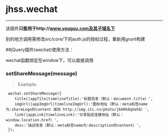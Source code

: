 # jhss.wechat

------

该插件**只能用于http://www.youguu.com及其子域名下**

别的地方调用需修改src/core/下的auth.js的授权过程，重新用grunt构建


##jQuery插件(wechat)使用方法：

wechat函数绑定在window下，可以直接调用

### setShareMessage(message)
> Example:
```
 wechat.setShareMessage({
    title(|appTile|timelineTitle):'标题信息（默认：document.title）',
    imgUrl(|appImgUrl|timelineImgUrl):'图标地址（默认：meta标签name为:shareLogo的content 或则 http://img.itc.cn/photo/jbkRk8qUehb）',
    link(|appLink|timelineLink):'分享指定连接地址（默认：window.location.href）',
    desc:'描述信息（默认：meta标签name为:description的content）',
 });
```